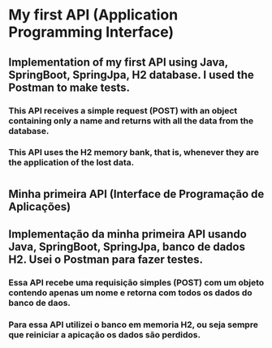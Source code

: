 # My first API (Application Programming Interface)
## Implementation of my first API using Java, SpringBoot, SpringJpa, H2 database. I used the Postman to make tests.
### This API receives a simple request (POST) with an object containing only a name and returns with all the data from the database.
### This API uses the H2 memory bank, that is, whenever they are the application of the lost data.
#
#
## Minha primeira API (Interface de Programação de Aplicações)
## Implementação da minha primeira API usando Java, SpringBoot, SpringJpa, banco de dados H2. Usei o Postman para fazer testes.
### Essa API recebe uma requisição simples (POST) com um objeto contendo apenas um nome e retorna com todos os dados do banco de daos.
### Para essa API utilizei o banco em memoria H2, ou seja sempre que reiniciar a apicação os dados são perdidos.
